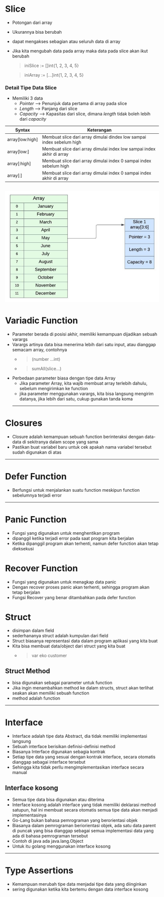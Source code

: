 # Slice
- Potongan dari array
- Ukurannya bisa berubah
- dapat mengakses sebagian atau seluruh data di array
- Jika kita mengubah data pada array maka data pada slice akan ikut berubah
	>iniSlice := []int{1, 2, 3, 4, 5}
    
	>iniArray := [...]int{1, 2, 3, 4, 5}
  
### Detail Tipe Data Slice
- Memiliki 3 data
  - *Pointer* --> Penunjuk data pertama di array pada slice
  - *Length* --> Panjang dari slice
  - *Capacity* --> Kapasitas dari slice, dimana *length* tidak boleh lebih dari *capacity* 

| Syntax            | Keterangan |
| -----------       | ----------- |
|array[low:high]    |Membuat slice dari array dimulai dindex low sampai index sebelum high|
|array[low:]        |Membuat slice dari array dimulai index low sampai index akhir di array|
|array[:high]      |Membuat slice dari array dimulai index 0 sampai index sebelum high|
|array[:]           |Membuat slice dari array dimulai index 0 sampai index akhir di array |
![Contoh Slice](Pics/Slice.jpg)
---

# Variadic Function
- Parameter berada di posisi akhir, memiliki kemampuan dijadikan sebuah varargs
- Varargs artinya data bisa menerima lebih dari satu input, atau dianggap semacam array, contohnya
  - > (number ...int)
  - > sumAll(slice...)
- Perbedaan parameter biasa dengan tipe data Array
  - Jika parameter Array, kita wajib membuat array terlebih dahulu, sebelum mengirimkan ke function
  - jika parameter menggunakan varargs, kita bisa langsung mengirim datanya, jika lebih dari satu, cukup gunakan tanda koma
  ---
# Closures
  - Closure adalah kemampuan sebuah function berinteraksi dengan data-data di sekitranya dalam scope yang sama
  - Pastikan buat variabel baru untuk cek apakah nama variabel tersebut sudah digunakan di atas 
---
# Defer Function
- Berfungsi untuk menjalankan suatu function meskipun function sebelumnya terjadi error 
---
# Panic Function
- Fungsi yang digunakan untuk menghentikan program
- dipanggil ketika terjadi error pada saat program kita berjalan
- Ketika dipanggil program akan terhenti, namun defer function akan tetap dieksekusi
# Recover Function
- Fungsi yang digunakan untuk menagkap data panic
- Dengan recover proses panic akan terhenti, sehingga program akan tetap berjalan
- Fungsi Recover yang benar ditambahkan pada defer function
# Struct
- disimpan dalam field
- sederhananya struct adalah kumpulan dari field
- Struct biasanya representasi data dalam program aplikasi yang kita buat
- Kita bisa membuat data/object dari struct yang kita buat 
  - > var eko customer

## Struct Method
- bisa digunakan sebagai parameter untuk function
- Jika ingin menambahkan method ke dalam structs, struct akan terlihat seakan akan memiliki sebuah function
- method adalah function
---
# Interface
- Interface adalah tipe data Abstract, dia tidak memiliki implementasi langsung
- Sebuah interface berisikan definisi-definisi method
- Biasanya Interface digunakan sebagia kontrak
- Setiap tipe data yang sesuai dengan kontrak interface, secara otomatis dianggap sebagai interface tersebut
- Sehingga kita tidak perllu mengimplementasikan interface secara manual
## Interface kosong
- Semua tipe data bisa digunakan atau diterima
- Interface kosong adalah interface yang tidak memiliki deklarasi method satupun, hal ini membuat secara otomatis semua tipe data akan menjadi implementasinya
- Go-Lang bukan bahasa pemrograman yang berorientasi objek
- Biasanya dalam pemrograman beriorientasi objek, ada satu data parent di puncak yang bisa dianggap sebagai semua implementasi data yang ada di bahasa pemrograman tersebut
- Contoh di java ada java.lang.Object
- Untuk itu golang menggunakan interface kosong
---
# Type Assertions
- Kemampuan merubah tipe data menjadai tipe data yang diinginkan
- sering digunakan ketika kita bertemu dengan data interface kosong